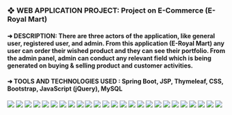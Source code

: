 
 <h3> ❖ WEB APPLICATION PROJECT: Project on E-Commerce (E-Royal Mart)</h3>
 
<h4> ➜ DESCRIPTION: There are three actors of the application, like general user, registered user, and
     admin. From this application (E-Royal Mart) any user can order their wished product and they can see 
     their portfolio. From the admin panel, admin can conduct any relevant field which is being generated
     on buying & selling product and customer activities.     
 </h4>

 <h4> ➜ TOOLS AND TECHNOLOGIES USED : Spring Boot, JSP, Thymeleaf, CSS, Bootstrap, JavaScript (jQuery), MySQL </h4>


<img src="https://github.com/iambashir/E-Commerce-E-Royal-Mart/blob/main/Screenshot/01_General_user_home.png" >

<img src="https://github.com/iambashir/E-Commerce-E-Royal-Mart/blob/main/Screenshot/02_Gallery.png" width="" height="">

<img src="https://github.com/iambashir/E-Commerce-E-Royal-Mart/blob/main/Screenshot/03_About_Us.png"  width="" height="">

<img src="https://github.com/iambashir/E-Commerce-E-Royal-Mart/blob/main/Screenshot/04_Contact_Us.png"  width="" height="">

<img src="https://github.com/iambashir/E-Commerce-E-Royal-Mart/blob/main/Screenshot/05_Our_Services.png"  width="" height="">

<img src="https://github.com/iambashir/E-Commerce-E-Royal-Mart/blob/main/Screenshot/06_Location.png"  width="" height="">

<img src="https://github.com/iambashir/E-Commerce-E-Royal-Mart/blob/main/Screenshot/07_My_Orders.png"  width="" height="">

<img src="https://github.com/iambashir/E-Commerce-E-Royal-Mart/blob/main/Screenshot/13_All_Customers.png"  width="" height="">

<img src="https://github.com/iambashir/E-Commerce-E-Royal-Mart/blob/main/Screenshot/08_Invoice.JPG"  width="" height="">

<img src="https://github.com/iambashir/E-Commerce-E-Royal-Mart/blob/main/Screenshot/09_Admin_Dashboard.png" width="" height="">

<img src="https://github.com/iambashir/E-Commerce-E-Royal-Mart/blob/main/Screenshot/10_Report_Summery.png" width="" height="">

<img src="https://github.com/iambashir/E-Commerce-E-Royal-Mart/blob/main/Screenshot/11_Add_Products.png" width="" height="">

<img src="https://github.com/iambashir/E-Commerce-E-Royal-Mart/blob/main/Screenshot/12_All_Entry.png" width="" height="">

<img src="https://github.com/iambashir/E-Commerce-E-Royal-Mart/blob/main/Screenshot/14_Customer_Messeges.png" width="" height="">

<img src="https://github.com/iambashir/E-Commerce-E-Royal-Mart/blob/main/Screenshot/15_All_Orders.png" width="" height="">

<img src="https://github.com/iambashir/E-Commerce-E-Royal-Mart/blob/main/Screenshot/16_Change_Passwords.png" width="" height="">

<img src="https://github.com/iambashir/E-Commerce-E-Royal-Mart/blob/main/Screenshot/17_Customer_Orders.png" width="" height="">

<img src="https://github.com/iambashir/E-Commerce-E-Royal-Mart/blob/main/Screenshot/18_Delevered_Orderes.png" width="" height="">

<img src="https://github.com/iambashir/E-Commerce-E-Royal-Mart/blob/main/Screenshot/19_My_Account_Details.png" width="" height="">

<img src="https://github.com/iambashir/E-Commerce-E-Royal-Mart/blob/main/Screenshot/20My_Order.png" width="" height="">

<img src="https://github.com/iambashir/E-Commerce-E-Royal-Mart/blob/main/Screenshot/21_Pending_Orders.png" width="" height="">

<img src="https://github.com/iambashir/E-Commerce-E-Royal-Mart/blob/main/Screenshot/22_Pending_Orders2.png" width="" height="">

<img src="https://github.com/iambashir/E-Commerce-E-Royal-Mart/blob/main/Screenshot/23_Product_Details.png" width="" height="">

<img src="https://github.com/iambashir/E-Commerce-E-Royal-Mart/blob/main/Screenshot/24_Search.png" width="" height="">

<img src="https://github.com/iambashir/E-Commerce-E-Royal-Mart/blob/main/Screenshot/25_View_All_Products.png" width="" height="">

